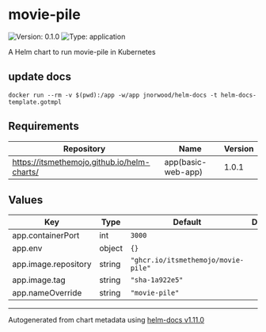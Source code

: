 # movie-pile

![Version: 0.1.0](https://img.shields.io/badge/Version-0.1.0-informational?style=flat-square) ![Type: application](https://img.shields.io/badge/Type-application-informational?style=flat-square)

A Helm chart to run movie-pile in Kubernetes

## update docs

```
docker run --rm -v $(pwd):/app -w/app jnorwood/helm-docs -t helm-docs-template.gotmpl
```

## Requirements

| Repository | Name | Version |
|------------|------|---------|
| https://itsmethemojo.github.io/helm-charts/ | app(basic-web-app) | 1.0.1 |

## Values

| Key | Type | Default | Description |
|-----|------|---------|-------------|
| app.containerPort | int | `3000` |  |
| app.env | object | `{}` |  |
| app.image.repository | string | `"ghcr.io/itsmethemojo/movie-pile"` |  |
| app.image.tag | string | `"sha-1a922e5"` |  |
| app.nameOverride | string | `"movie-pile"` |  |

----------------------------------------------
Autogenerated from chart metadata using [helm-docs v1.11.0](https://github.com/norwoodj/helm-docs/releases/v1.11.0)
